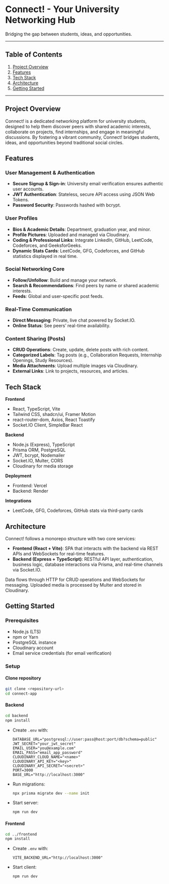 # Connect! - Your University Networking Hub

Bridging the gap between students, ideas, and opportunities.

---

## Table of Contents

1. [Project Overview](#project-overview)
2. [Features](#features)
3. [Tech Stack](#tech-stack)
4. [Architecture](#architecture)
5. [Getting Started](#getting-started)

---

## Project Overview

Connect! is a dedicated networking platform for university students, designed to help them discover peers with shared academic interests, collaborate on projects, find internships, and engage in meaningful discussions. By fostering a vibrant community, Connect! bridges students, ideas, and opportunities beyond traditional social circles.

## Features

### User Management & Authentication

* **Secure Signup & Sign-in**: University email verification ensures authentic user accounts.
* **JWT Authentication**: Stateless, secure API access using JSON Web Tokens.
* **Password Security**: Passwords hashed with bcrypt.

### User Profiles

* **Bios & Academic Details**: Department, graduation year, and minor.
* **Profile Pictures**: Uploaded and managed via Cloudinary.
* **Coding & Professional Links**: Integrate LinkedIn, GitHub, LeetCode, Codeforces, and GeeksforGeeks.
* **Dynamic Stats Cards**: LeetCode, GFG, Codeforces, and GitHub statistics displayed in real time.

### Social Networking Core

* **Follow/Unfollow**: Build and manage your network.
* **Search & Recommendations**: Find peers by name or shared academic interests.
* **Feeds**: Global and user-specific post feeds.

### Real-Time Communication

* **Direct Messaging**: Private, live chat powered by Socket.IO.
* **Online Status**: See peers’ real-time availability.

### Content Sharing (Posts)

* **CRUD Operations**: Create, update, delete posts with rich content.
* **Categorized Labels**: Tag posts (e.g., Collaboration Requests, Internship Openings, Study Resources).
* **Media Attachments**: Upload multiple images via Cloudinary.
* **External Links**: Link to projects, resources, and articles.

## Tech Stack

**Frontend**

* React, TypeScript, Vite
* Tailwind CSS, shadcn/ui, Framer Motion
* react-router-dom, Axios, React Toastify
* Socket.IO Client, SimpleBar React

**Backend**

* Node.js (Express), TypeScript
* Prisma ORM, PostgreSQL
* JWT, bcrypt, Nodemailer
* Socket.IO, Multer, CORS
* Cloudinary for media storage

**Deployment**

* Frontend: Vercel
* Backend: Render

**Integrations**

* LeetCode, GFG, Codeforces, GitHub stats via third-party cards

## Architecture

Connect! follows a monorepo structure with two core services:

* **Frontend (React + Vite)**: SPA that interacts with the backend via REST APIs and WebSockets for real-time features.
* **Backend (Express + TypeScript)**: RESTful API layer, authentication, business logic, database interactions via Prisma, and real-time channels via Socket.IO.

Data flows through HTTP for CRUD operations and WebSockets for messaging. Uploaded media is processed by Multer and stored in Cloudinary.

## Getting Started

### Prerequisites

* Node.js (LTS)
* npm or Yarn
* PostgreSQL instance
* Cloudinary account
* Email service credentials (for email verification)

### Setup

#### Clone repository

```bash
git clone <repository-url>
cd connect-app
```

#### Backend

```bash
cd backend
npm install
```

* Create `.env` with:

  ```
  DATABASE_URL="postgresql://user:pass@host:port/db?schema=public"
  JWT_SECRET="your_jwt_secret"
  EMAIL_USER="you@example.com"
  EMAIL_PASS="email_app_password"
  CLOUDINARY_CLOUD_NAME="<name>"
  CLOUDINARY_API_KEY="<key>"
  CLOUDINARY_API_SECRET="<secret>"
  PORT=3000
  BASE_URL="http://localhost:3000"
  ```
* Run migrations:

  ```bash
  npx prisma migrate dev --name init
  ```
* Start server:

  ```bash
  npm run dev
  ```

#### Frontend

```bash
cd ../frontend
npm install
```

* Create `.env` with:

  ```
  VITE_BACKEND_URL="http://localhost:3000"
  ```
* Start client:

  ```bash
  npm run dev
  ```
